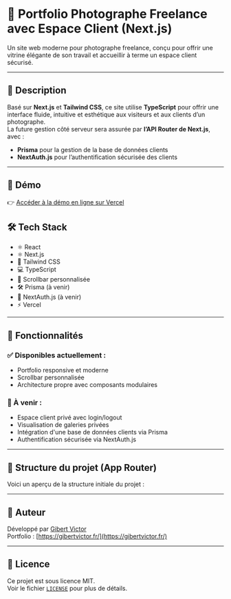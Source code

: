 # 📸 Portfolio Photographe Freelance avec Espace Client (Next.js)

Un site web moderne pour photographe freelance, conçu pour offrir une vitrine élégante de son travail et accueillir à terme un espace client sécurisé.

---

## 🧾 Description

Basé sur **Next.js** et **Tailwind CSS**, ce site utilise **TypeScript** pour offrir une interface fluide, intuitive et esthétique aux visiteurs et aux clients d’un photographe.  
La future gestion côté serveur sera assurée par **l’API Router de Next.js**, avec :

- **Prisma** pour la gestion de la base de données clients
- **NextAuth.js** pour l’authentification sécurisée des clients

---

## 🚀 Démo

👉 [Accéder à la démo en ligne sur Vercel](https://photographe-freelance.vercel.app/)

## 🛠️ Tech Stack

- ⚛️ React
- ⚛️ Next.js
- 💅 Tailwind CSS
- 💻 TypeScript
- 🌈 Scrollbar personnalisée
- 🛠️ Prisma (à venir)
- 🔐 NextAuth.js (à venir)
- ⚡ Vercel

---

## 🚧 Fonctionnalités

### ✅ Disponibles actuellement :

- Portfolio responsive et moderne
- Scrollbar personnalisée
- Architecture propre avec composants modulaires

### 🧩 À venir :

- Espace client privé avec login/logout
- Visualisation de galeries privées
- Intégration d'une base de données clients via Prisma
- Authentification sécurisée via NextAuth.js

---

## 📁 Structure du projet (App Router)

Voici un aperçu de la structure initiale du projet :

---

## 👤 Auteur

Développé par [Gibert Victor](https://www.linkedin.com/in/victor-gibert/)  
Portfolio : [https://gibertvictor.fr/](https://gibertvictor.fr/)

---

## 📄 Licence

Ce projet est sous licence MIT.  
Voir le fichier [`LICENSE`](./LICENSE) pour plus de détails.
